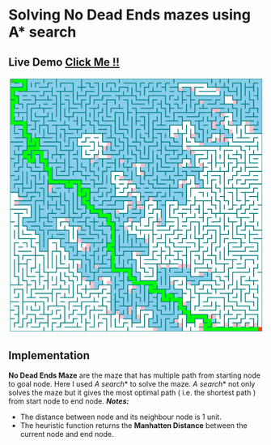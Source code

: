 # Solving No Dead Ends mazes using A* search

## Live Demo [Click Me !!](https://thenirmalkc.github.io/maze-solving-algorithm-astar/)

![Maze](screenshots/maze-solving-algorithm-a*.png)

## Implementation

**No Dead Ends Maze** are the maze that has multiple path from starting node to goal node. Here I used **A* search** to solve the maze. **A* search** not only solves the maze but it gives the most optimal path ( i.e. the shortest path ) from start node to end node.
_**Notes:**_
  - The distance between node and its neighbour node is 1 unit.
  - The heuristic function returns the **Manhatten Distance** between the current node and end node.
